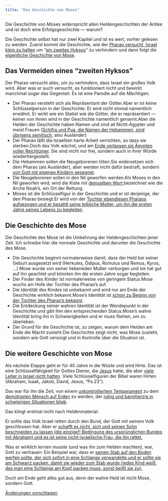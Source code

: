 ```yaml
---
title: "Die Geschichte von Moses"
---
```



Die Geschichte von Moses widerspricht allen Heldengeschichten der Antike und ist doch eine Erfolgsgeschichte — warum?

Die Geschichte selbst hat nur zwei Kapitel und ist es wert, vorher gelesen zu werden. Zuerst kommt die Geschichte, wie der [Pharao versucht, Israel klein zu halten](https://www.bibleserver.com/SLT/2.Mose1) um “[ein zweites Hyksos](../../../bible/exodus/expl/the-story-before-the-exodus)” zu verhindern und dann folgt die [eigentliche Geschichte von Mose](https://www.bibleserver.com/SLT/2.Mose2).


## Das Vermeiden eines “zweiten Hyksos”

<a name="4472"></a>
Der Pharao versucht alles, um zu verhindern, dass Israel ein großes Volk wird. Aber was er auch versucht, es funktioniert nicht und bewirkt manchmal sogar das Gegenteil. Es ist eine Parodie auf die Mächtigen.

- Der Pharao versteht sich als Repräsentant der Götter.Aber er ist keine Schlüsselperson in der Geschichte. Er wird nicht einmal namentlich erwähnt. Er wirkt wie ein Statist wie die Götter, die er repräsentiert — keiner von ihnen wird in der Geschichte namentlich genannt.Aber die Helden der Geschichte haben Namen und sind all Nicht-Ägypter und meist Frauen ([Schifra und Pua, die Namen der Hebammen, sind übrigens semitisch](https://www.bibleserver.com/SLT/2.Mose1%2C15), also Ausländer)
- Der Pharao läßt die Israeliten harte Arbeit verrichten, so dass sie sterben.Doch das Volk wächst, und am [Ende verlassen sie Ägypten voller Reichtümer](https://www.bibleserver.com/SLT/2.Mose12%2C35-36). Sie sind nicht nur frei, sondern auch in ihrer Würde wiederhergestellt.
- Die Hebammen sollen die Neugeborenen töten.Sie widersetzen sich dem Pharao (als Ausländer), aber werden nicht dafür bestraft, sondern [von Gott mit eigenen Kindern gesegnet](https://www.bibleserver.com/SLT/2.Mose1%2C21).
- Die Neugeborenen sollen in den Nil geworfen werden.Als Moses in den Nil geworfen wird, wird die Kiste mit [demselben Wort ](https://biblehub.com/hebrew/strongs_8392.htm)bezeichnet wie die Arche Noah’s, ein Ort der Rettung.
- Moses ist die Schlüsselfigur in der Geschichte und er ist derjenige, der den Pharao besiegt.Er wird von der [Tochter ebendiesen Pharaos aufgezogen und er bezahlt seine leibliche Mutter, um ihn die ersten Jahre seines Lebens zu begleiten](https://www.bibleserver.com/SLT/2.Mose2%2C5-10).



## Die Geschichte des Mose

<a name="659b"></a>
Die Geschichte des Mose ist die Umkehrung der Heldengeschichten jener Zeit. Ich schreibe hier die normale Geschichte und darunter die Geschichte des Mose.

- Die Geschichte beginnt normalerweise damit, dass der Held bei seiner Geburt ausgesetzt wird (Herkules, Ödipus, Romulus und Remus, Kyros, …) Mose wurde von seiner liebeneden Mutter verborgen und sie hat gut auf ihn geachtet und könnten ihn die ersten Jahre sogar begleiten.
- Der Finder des Kinder ist normalerweise von geringem Status.Mose wuchs am Hofe der Tochter des Pharao’s auf.
- Die Identität des Kindes ist unbekannt und wird nur am Ende der Geschichte wirklich bekannt.Mose’s Identität ist [schon zu Beginn von der Tochter des Pharao’s bekannt](https://www.bibleserver.com/SLT/2.Mose2%2C6).
- Die Entdeckung seiner wahren Identität ist der Wendepunkt in der Geschichte und gibt ihm den entsprechenden Status.Mose’s wahre Identität bring ihn in Schwierigkeiten und er muss fliehen, um zu überleben.
- Der Grund für die Geschichte ist, zu zeigen, warum dem Helden am Ende die Macht zusteht.Die Geschichte zeigt nicht, was Mose zusteht, sondern wie Gott versorgt und in Kontrolle über die Situation ist.



## Die weitere Geschichte von Mose

<a name="6430"></a>
Als nächste Etappe geht er für 40 Jahre in die Wüste und wird Hirte. Das ist eine Schlüsselfähigkeit für Gottes Diener, die [Jesus](https://www.bibleserver.com/SLT/Johannes10) hatte, die aber [viele Leiter in Israel nicht hatten](https://www.bibleserver.com/SLT/Hesekiel34). Viele Schlüsselfiguren der Bibel waren Hirten (Abraham, Isaak, Jakob, David, Jesus, “Ps.23”).

Das war für ihn die Zeit, von einem [unkontrolliertem Temperament](https://www.bibleserver.com/SLT/2.Mose2%2C11-12) zu dem [demütigsten Mensch auf Erden](https://www.bibleserver.com/SLT/4.Mose12%2C3) zu werden, der [ruhig und barmherzig in schwierigen Situationen blieb](https://www.bibleserver.com/SLT/4.Mose12).

Das klingt erstmal nicht nach Heldenmaterial.

Er sollte das Volk Israel retten durch den Bund, der Gott mit seinem Volk geschlossen hat. Aber er [schafft es nicht, sich und seinen Sohn beschneiden zu lassen (die einzige!! Bedingung des ursprünglichen Bundes mit Abraham) und es ist seine nicht-israelische Frau, die ihn rettet.](https://www.bibleserver.com/SLT/2.Mose4%2C24-25)

Was er wirklich lernen musste (und was ihn zum Helden machten), war, Gott zu vertrauen: Ein Beispiel war, dass er [seinen Stab auf den Boden werfen sollte, der sich sofort in eine Schlange verwandelte und er sollte sie am Schwanz packen, damit sie wieder zum Stab wurde (jedes Kind weiß, das man eine Schlange am Kopf packen muss, sonst beißt sie zu).](https://www.bibleserver.com/SLT/2.Mose4%2C2-5)

Doch am Ende geht alles gut aus, denn der wahre Held ist nicht Mose, sondern Gott.




[Änderungen vorschlagen](https://github.com/revelation-today/revelation-today/blob/main/exampleSite/content/docs/bible/exodus/expl/the-birth-of-moses.de.md)

